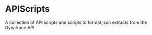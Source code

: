 # APIScripts

A collection of API scripts and scripts to format json extracts from the Dynatrace API
